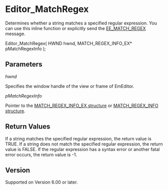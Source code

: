 # Editor\_MatchRegex

Determines whether a string matches a specified regular expression. You can use this inline function or explicitly send the [EE\_MATCH\_REGEX](../message/ee_match_regex) message.

Editor\_MatchRegex( HWND hwnd, MATCH\_REGEX\_INFO\_EX\* pMatchRegexInfo );

## Parameters

_hwnd_

Specifies the window handle of the view or frame of EmEditor.

_pMatchRegexInfo_

Pointer to the [MATCH\_REGEX\_INFO\_EX structure](../structure/match_regex_info_ex) or [MATCH\_REGEX\_INFO structure](../structure/match_regex_info).

## Return Values

If a string matches the specified regular expression, the return value is TRUE. If a string does not match the specified regular expression, the return value is FALSE. If the regular expression has a syntax error or another fatal error occurs,
the return value is -1.

## Version

Supported on Version 6.00 or later.
